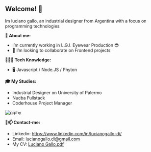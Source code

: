 <!--
**luchogallo92/luchogallo92** is a ✨ _special_ ✨ repository because its `README.md` (this file) appears on your GitHub profile.-->
## Welcome! 🙌

Im luciano gallo, an industrial designer from Argentina with a focus on programming technologies

**💼 About me:**
-  I’m currently working in L.G.I. Eyewear Production 😎
- 👯 I’m looking to collaborate on Frontend projects

**👨🏼‍💻 Tech Knowledge:**
- 🖥️ Javascript / Node.JS / Phyton 

**🎓 My Studies:**
- Industrial Designer on University of Palermo
- Nucba Fullstack
- Coderhouse Project Manager

![giphy](https://github.com/luchogallo92/luchogallo92/assets/102675296/95ce2b53-74cb-4ba4-a6e0-5790c27ce13b)

**🤝📫 Contact-me:**
- Linkedin: https://www.linkedin.com/in/lucianogallo-di/
- Email: lucianogallo.di@gmail.com
- My CV: [Luciano Gallo.pdf](https://github.com/user-attachments/files/15513958/Luciano.Gallo.pdf)
